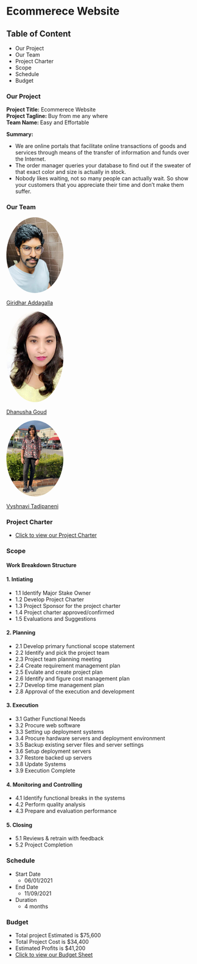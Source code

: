 # Ecommerece Website

## Table of Content
* Our Project
* Our Team
* Project Charter
* Scope
* Schedule
* Budget

### Our Project
   <strong>Project Title:</strong> Ecommerece Website<br>
   <strong>Project Tagline: </strong>Buy from me any where<br>
   <strong>Team Name: </strong>Easy and Effortable<br>
   
**Summary:**<br>
* We are online portals that facilitate online transactions of goods and services through means of the transfer of information and funds over the Internet. 
* The order manager queries your database to find out if the sweater of that exact color and size is actually in stock.
* Nobody likes waiting, not so many people can actually wait. So show your customers that you appreciate their time and don’t make them suffer.

### Our Team
<img src="./images/giridhar.jpeg" alt="giridhar image" width="150" style="border-radius:50%" />

[Giridhar Addagalla](https://github.com/giridhar196)              

<img src="./images/dhanushag.jpeg" alt="dhanush image" width="150" style="border-radius:50%" />

[Dhanusha Goud](https://github.com/Dhanushagoud)

<img src="./images/vyshnavi.jpeg" alt="vyshnavi image" width="150" style="border-radius:50%" />

[Vyshnavi Tadipaneni](https://github.com/vyshnavi1996)   

### Project Charter
* [Click to view our Project Charter](markdown/charter.md)


### Scope
#### Work Breakdown Structure

#### 1. Intiating
 * 1.1 Identify Major Stake Owner
 * 1.2 Develop Project Charter
 * 1.3 Project Sponsor for the project charter 
 * 1.4 Project charter approved/confirmed
 * 1.5 Evaluations and Suggestions
 
#### 2. Planning 
 * 2.1 Develop primary functional scope statement 
 * 2.2 Identify and pick the project team 
 * 2.3 Project team planning meeting
 * 2.4 Create requirement management plan
 * 2.5 Evulate and create project plan  
 * 2.6 Identify and figure cost management plan 
 * 2.7 Develop time management plan  
 * 2.8 Approval of the execution and development
 
#### 3. Execution
  * 3.1 Gather Functional Needs
  * 3.2 Procure web software
  * 3.3 Setting up deployment systems
  * 3.4 Procure hardware servers and deployment environment
  * 3.5 Backup existing server files and server settings
  * 3.6 Setup deployment servers
  * 3.7 Restore backed up servers
  * 3.8 Update Systems
  * 3.9 Execution Complete
#### 4. Monitoring and Controlling
  * 4.1 Identify functional breaks in the systems
  * 4.2 Perform quality analysis
  * 4.3 Prepare and evaluation performance
  
#### 5. Closing
  * 5.1 Reviews & retrain with feedback
  * 5.2 Project Completion

### Schedule
* Start Date
  * 06/01/2021
* End Date
  * 11/09/2021
* Duration
  * 4 months

### Budget
* Total project Estimated is $75,600
* Total Project Cost is $34,400
* Estimated Profits is $41,200
* [Click to view our Budget Sheet](budget/budget.xlxs)